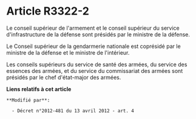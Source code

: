 # Article R3322-2

Le conseil supérieur de l'armement et le conseil supérieur du service d'infrastructure de la défense sont présidés par le
ministre de la défense.

Le Conseil supérieur de la gendarmerie nationale est coprésidé par le ministre de la défense et le ministre de l'intérieur.

Les conseils supérieurs du service de santé des armées, du service des essences des armées, et du service du commissariat des
armées sont présidés par le chef d'état-major des armées.

**Liens relatifs à cet article**

	**Modifié par**:

	  - Décret n°2012-481 du 13 avril 2012 - art. 4

